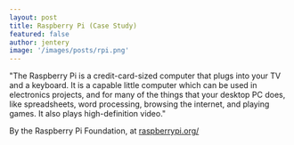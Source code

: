 ```yaml
---
layout: post
title: Raspberry Pi (Case Study)  
featured: false
author: jentery
image: '/images/posts/rpi.png'
---
```


"The Raspberry Pi is a credit-card-sized computer that plugs into your TV and a keyboard. It is a capable little computer which can be used in electronics projects, and for many of the things that your desktop PC does, like spreadsheets, word processing, browsing the internet, and playing games. It also plays high-definition video."

By the Raspberry Pi Foundation, at [raspberrypi.org/](https://www.raspberrypi.org/)
